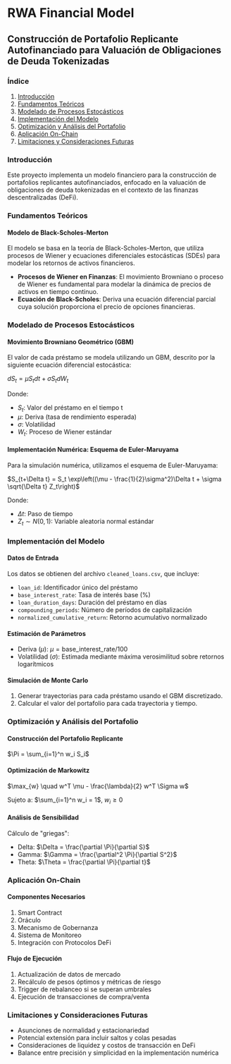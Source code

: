 # RWA Financial Model

## Construcción de Portafolio Replicante Autofinanciado para Valuación de Obligaciones de Deuda Tokenizadas

### Índice
1. [Introducción](#introducción)
2. [Fundamentos Teóricos](#fundamentos-teóricos)
3. [Modelado de Procesos Estocásticos](#modelado-de-procesos-estocásticos)
4. [Implementación del Modelo](#implementación-del-modelo)
5. [Optimización y Análisis del Portafolio](#optimización-y-análisis-del-portafolio)
6. [Aplicación On-Chain](#aplicación-on-chain)
7. [Limitaciones y Consideraciones Futuras](#limitaciones-y-consideraciones-futuras)

### Introducción

Este proyecto implementa un modelo financiero para la construcción de portafolios replicantes autofinanciados, enfocado en la valuación de obligaciones de deuda tokenizadas en el contexto de las finanzas descentralizadas (DeFi).

### Fundamentos Teóricos

#### Modelo de Black-Scholes-Merton

El modelo se basa en la teoría de Black-Scholes-Merton, que utiliza procesos de Wiener y ecuaciones diferenciales estocásticas (SDEs) para modelar los retornos de activos financieros.

- **Procesos de Wiener en Finanzas**: El movimiento Browniano o proceso de Wiener es fundamental para modelar la dinámica de precios de activos en tiempo continuo.
- **Ecuación de Black-Scholes**: Deriva una ecuación diferencial parcial cuya solución proporciona el precio de opciones financieras.

### Modelado de Procesos Estocásticos

#### Movimiento Browniano Geométrico (GBM)

El valor de cada préstamo se modela utilizando un GBM, descrito por la siguiente ecuación diferencial estocástica:

$dS_t = \mu S_t dt + \sigma S_t dW_t$

Donde:
- $S_t$: Valor del préstamo en el tiempo t
- $\mu$: Deriva (tasa de rendimiento esperada)
- $\sigma$: Volatilidad
- $W_t$: Proceso de Wiener estándar

#### Implementación Numérica: Esquema de Euler-Maruyama

Para la simulación numérica, utilizamos el esquema de Euler-Maruyama:

$S_{t+\Delta t} = S_t \exp\left((\mu - \frac{1}{2}\sigma^2)\Delta t + \sigma \sqrt{\Delta t} Z_t\right)$

Donde:
- $\Delta t$: Paso de tiempo
- $Z_t \sim N(0,1)$: Variable aleatoria normal estándar

### Implementación del Modelo

#### Datos de Entrada
Los datos se obtienen del archivo `cleaned_loans.csv`, que incluye:
- `loan_id`: Identificador único del préstamo
- `base_interest_rate`: Tasa de interés base (%)
- `loan_duration_days`: Duración del préstamo en días
- `compounding_periods`: Número de períodos de capitalización
- `normalized_cumulative_return`: Retorno acumulativo normalizado

#### Estimación de Parámetros
- Deriva ($\mu$): $\mu = \text{base\_interest\_rate} / 100$
- Volatilidad ($\sigma$): Estimada mediante máxima verosimilitud sobre retornos logarítmicos

#### Simulación de Monte Carlo
1. Generar trayectorias para cada préstamo usando el GBM discretizado.
2. Calcular el valor del portafolio para cada trayectoria y tiempo.

### Optimización y Análisis del Portafolio

#### Construcción del Portafolio Replicante
$\Pi = \sum_{i=1}^n w_i S_i$

#### Optimización de Markowitz
$\max_{w} \quad w^T \mu - \frac{\lambda}{2} w^T \Sigma w$

Sujeto a: $\sum_{i=1}^n w_i = 1$, $w_i \geq 0$

#### Análisis de Sensibilidad
Cálculo de "griegas":
- Delta: $\Delta = \frac{\partial \Pi}{\partial S}$
- Gamma: $\Gamma = \frac{\partial^2 \Pi}{\partial S^2}$
- Theta: $\Theta = \frac{\partial \Pi}{\partial t}$

### Aplicación On-Chain

#### Componentes Necesarios
1. Smart Contract
2. Oráculo
3. Mecanismo de Gobernanza
4. Sistema de Monitoreo
5. Integración con Protocolos DeFi

#### Flujo de Ejecución
1. Actualización de datos de mercado
2. Recálculo de pesos óptimos y métricas de riesgo
3. Trigger de rebalanceo si se superan umbrales
4. Ejecución de transacciones de compra/venta

### Limitaciones y Consideraciones Futuras

- Asunciones de normalidad y estacionariedad
- Potencial extensión para incluir saltos y colas pesadas
- Consideraciones de liquidez y costos de transacción en DeFi
- Balance entre precisión y simplicidad en la implementación numérica
